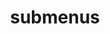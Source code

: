---
layout: page
title: submenus
nav: true
nav_order: 6
dropdown: true
children: 
    - title: repositories
      permalink: /repositories/
    # - title: divider
    # - title: cv
    #   permalink: /cv/
---